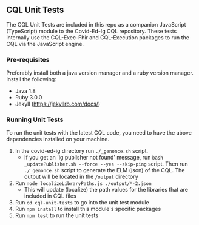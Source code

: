 ## CQL Unit Tests

The CQL Unit Tests are included in this repo as a companion JavaScript (TypeScript) module to the Covid-Ed-Ig CQL repository.
These tests internally use the CQL-Exec-Fhir and CQL-Execution packages to run the CQL via the JavaScript engine.


### Pre-requisites 
Preferably install both a java version manager and a ruby version manager.
Install the following:
- Java 1.8
- Ruby 3.0.0 
- Jekyll (https://jekyllrb.com/docs/)

### Running Unit Tests

To run the unit tests with the latest CQL code, you need to have the above dependencies installed on your machine.

1. In the covid-ed-ig directory run `./_genonce.sh` script.
   - If you get an 'ig publisher not found' message, run `bash _updatePublisher.sh --force --yes --skip-ping` script.
     Then run `./_genonce.sh` script to generate the ELM (json) of the CQL. The output will be located in the `/output` directory
2. Run `node localizeLibraryPaths.js ./output/*-2.json`
   - This will update (localize) the path values for the libraries that are included in CQL files
3. Run `cd cql-unit-tests` to go into the unit test module
4. Run `npm install` to install this module's specific packages
5. Run `npm test` to run the unit tests